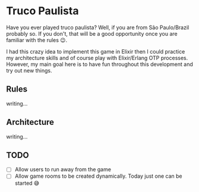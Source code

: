 # Truco Paulista

Have you ever played truco paulista? Well, if you are from São Paulo/Brazil probably so. If you don't, that will be a good opportunity once you are familiar with the rules 😉.

I had this crazy idea to implement this game in Elixir then I could practice my architecture skills and of course play with Elixir/Erlang OTP processes. However, my main goal here is to have fun throughout this development and try out new things.

## Rules

writing...

## Architecture

writing...

## TODO
- [ ] Allow users to run away from the game
- [ ] Allow game rooms to be created dynamically. Today just one can be started 😅
